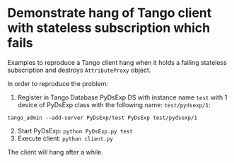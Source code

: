 # Demonstrate hang of Tango client with stateless subscription which fails

Examples to reproduce a Tango client hang when it holds a failing stateless
subscription and destroys `AttributeProxy` object.

In order to reproduce the problem:
1. Register in Tango Database PyDsExp DS with instance name `test` with 1
device of PyDsExp class with the following name: `test/pydsexp/1`:
```
tango_admin --add-server PyDsExp/test PyDsExp test/pydsexp/1
```
2. Start PyDsExp: `python PyDsExp.py test`
4. Execute client: `python client.py`

The client will hang after a while.

